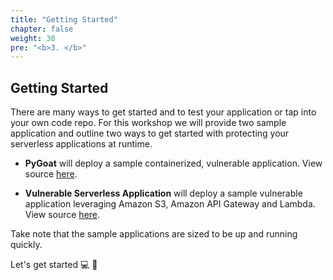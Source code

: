```yaml
---
title: "Getting Started"
chapter: false
weight: 30
pre: "<b>3. </b>"
---
```


## Getting Started

There are many ways to get started and to test your application or tap into your own code repo. For this workshop we will provide two sample application and outline two ways to get started with protecting your serverless applications at runtime.  

- **PyGoat** will deploy a sample containerized, vulnerable application. View source [here](https://github.com/JustinDPerkins/pygoat-tm).

- **Vulnerable Serverless Application** will deploy a sample vulnerable application leveraging Amazon S3, Amazon API Gateway and Lambda. View source [here](https://github.com/JustinDPerkins/vulnerable-serverless-application-python).

Take note that the sample applications are sized to be up and running quickly. 

Let's get started :computer: :rocket:
